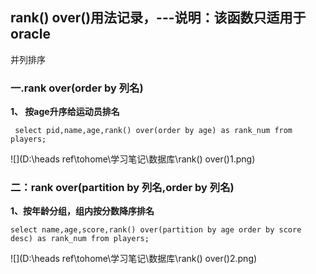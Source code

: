 ## rank() over()用法记录，---说明：该函数只适用于oracle

并列排序

### 一.rank over(order by 列名)

 **1、 按age升序给运动员排名** 

```
 select pid,name,age,rank() over(order by age) as rank_num from players;
```

![](D:\heads ref\tohome\学习笔记\数据库\rank() over()1.png)

### 二：rank over(partition by 列名,order by 列名)

 **1、按年龄分组，组内按分数降序排名** 

```
select name,age,score,rank() over(partition by age order by score desc) as rank_num from players;
```

![](D:\heads ref\tohome\学习笔记\数据库\rank() over()2.png)